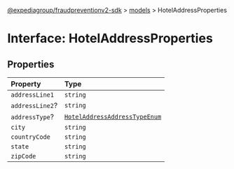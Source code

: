 [@expediagroup/fraudpreventionv2-sdk](../../index.md) > [models](../index.md) > HotelAddressProperties

# Interface: HotelAddressProperties

## Properties

| Property        | Type                                                                                       |
| :-------------- | :----------------------------------------------------------------------------------------- |
| `addressLine1`  | `string`                                                                                   |
| `addressLine2`? | `string`                                                                                   |
| `addressType`?  | [`HotelAddressAddressTypeEnum`](../type-aliases/type-alias.HotelAddressAddressTypeEnum.md) |
| `city`          | `string`                                                                                   |
| `countryCode`   | `string`                                                                                   |
| `state`         | `string`                                                                                   |
| `zipCode`       | `string`                                                                                   |
